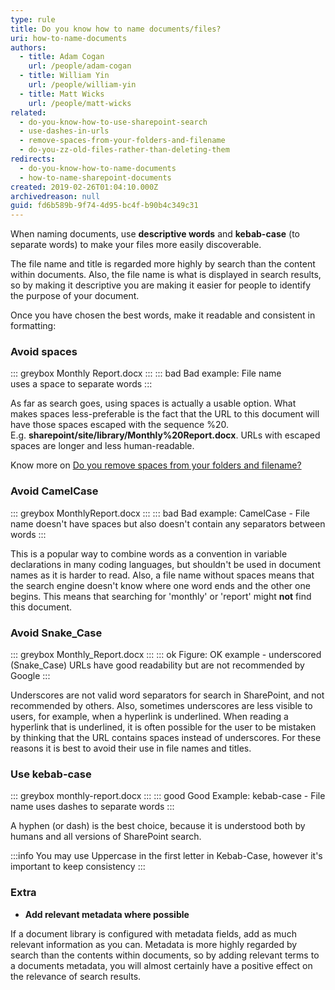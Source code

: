 ```yaml
---
type: rule
title: Do you know how to name documents/files?
uri: how-to-name-documents
authors:
  - title: Adam Cogan
    url: /people/adam-cogan
  - title: William Yin
    url: /people/william-yin
  - title: Matt Wicks
    url: /people/matt-wicks
related:
  - do-you-know-how-to-use-sharepoint-search
  - use-dashes-in-urls
  - remove-spaces-from-your-folders-and-filename
  - do-you-zz-old-files-rather-than-deleting-them
redirects:
  - do-you-know-how-to-name-documents
  - how-to-name-sharepoint-documents
created: 2019-02-26T01:04:10.000Z
archivedreason: null
guid: fd6b589b-9f74-4d95-bc4f-b90b4c349c31
---
```


When naming documents, use **descriptive words** and **kebab-case** (to separate words) to make your files more easily discoverable.

The file name and title is regarded more highly by search than the content within documents. Also, the file name is what is displayed in search results, so by making it descriptive you are making it easier for people to identify the purpose of your document.

<!--endintro-->

Once you have chosen the best words, make it readable and consistent in formatting:

### Avoid spaces

::: greybox
Monthly Report.docx
:::
::: bad
Bad example: File name uses a space to separate words
:::

As far as search goes, using spaces is actually a usable option. What makes spaces less-preferable is the fact that the URL to this document will have those spaces escaped with the sequence %20. E.g. **sharepoint/site/library/Monthly%20Report.docx**. URLs with escaped spaces are longer and less human-readable. 

Know more on [Do you remove spaces from your folders and filename?](/remove-spaces-from-your-folders-and-filename)

### Avoid CamelCase

::: greybox
MonthlyReport.docx
:::
::: bad
Bad example: CamelCase - File name doesn't have spaces but also doesn't contain any separators between words
:::

This is a popular way to combine words as a convention in variable declarations in many coding languages, but shouldn't be used in document names as it is harder to read. Also, a file name without spaces means that the search engine doesn't know where one word ends and the other one begins. This means that searching for 'monthly' or 'report' might **not** find this document.

### Avoid Snake_Case

::: greybox
Monthly_Report.docx
:::
::: ok
Figure: OK example - underscored (Snake\_Case) URLs have good readability but are not recommended by Google
:::

Underscores are not valid word separators for search in SharePoint, and not recommended by others. Also, sometimes underscores are less visible to users, for example, when a hyperlink is underlined. When reading a hyperlink that is underlined, it is often possible for the user to be mistaken by thinking that the URL contains spaces instead of underscores. For these reasons it is best to avoid their use in file names and titles.

### Use kebab-case

::: greybox
monthly-report.docx
:::
::: good
Good Example: kebab-case - File name uses dashes to separate words
:::

A hyphen (or dash) is the best choice, because it is understood both by humans and all versions of SharePoint search.

:::info
You may use Uppercase in the first letter in Kebab-Case, however it's important to keep consistency
:::

### Extra

- **Add relevant metadata where possible**

If a document library is configured with metadata fields, add as much relevant information as you can. Metadata is more highly regarded by search than the contents within documents, so by adding relevant terms to a documents metadata, you will almost certainly have a positive effect on the relevance of search results.
